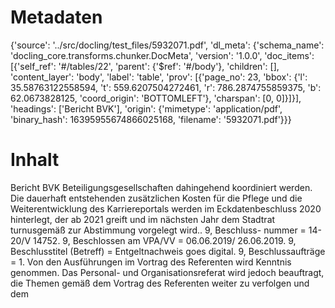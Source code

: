 # Metadaten
{'source': '../src/docling/test_files/5932071.pdf', 'dl_meta': {'schema_name': 'docling_core.transforms.chunker.DocMeta', 'version': '1.0.0', 'doc_items': [{'self_ref': '#/tables/22', 'parent': {'$ref': '#/body'}, 'children': [], 'content_layer': 'body', 'label': 'table', 'prov': [{'page_no': 23, 'bbox': {'l': 35.58763122558594, 't': 559.6207504272461, 'r': 786.2874755859375, 'b': 62.0673828125, 'coord_origin': 'BOTTOMLEFT'}, 'charspan': [0, 0]}]}], 'headings': ['Bericht BVK'], 'origin': {'mimetype': 'application/pdf', 'binary_hash': 16395955674866025168, 'filename': '5932071.pdf'}}}

# Inhalt
Bericht BVK
Beteiligungsgesellschaften dahingehend koordiniert werden. Die dauerhaft entstehenden zusätzlichen Kosten für die Pflege und die Weiterentwicklung des Karriereportals werden im Eckdatenbeschluss 2020 hinterlegt, der ab 2021 greift und im nächsten Jahr dem Stadtrat turnusgemäß zur Abstimmung vorgelegt wird.. 9, Beschluss- nummer = 14-20/V 14752. 9, Beschlossen am VPA/VV = 06.06.2019/ 26.06.2019. 9, Beschlusstitel (Betreff) = Entgeltnachweis goes digital. 9, Beschlussaufträge = 1. Von den Ausführungen im Vortrag des Referenten wird Kenntnis genommen. Das Personal- und Organisationsreferat wird jedoch beauftragt, die Themen gemäß dem Vortrag des Referenten weiter zu verfolgen und dem